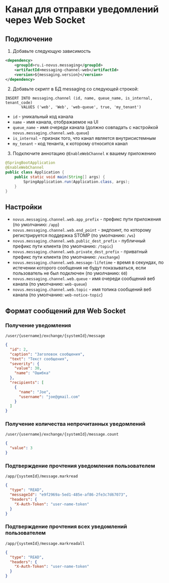 # Канал для отправки уведомлений через Web Socket

## Подключение

1. Добавьте следующую зависимость

```xml
<dependency>
    <groupId>ru.i-novus.messaging</groupId>
    <artifactId>messaging-channel-web</artifactId>
    <version>${messaging.version}</version>
</dependency>
```

2. Добавьте скрипт в БД messaging со следующей строкой:

```roomsql
INSERT INTO messaging.channel (id, name, queue_name, is_internal, tenant_code) 
       VALUES ('web', 'Web', 'web-queue', true, 'my_tenant')
```

- `id` - уникальный код канала
- `name` - имя канала, отображаемое на UI
- `queue_name` - имя очереди канала (должно совпадать с настройкой `novus.messaging.channel.web.queue`)
- `is_internal` - признак того, что канал является внутрисистемным
- `my_tenant` - код тенанта, к которому относится канал

3. Подключите аннотацию `@EnableWebChannel` к вашему приложению

```java
@SpringBootApplication
@EnableWebChannel
public class Application {
    public static void main(String[] args) {
        SpringApplication.run(Application.class, args);
    }
}
```

## Настройки

- `novus.messaging.channel.web.app_prefix` - префикс пути приложения
  (по умолчанию: `/app`)
- `novus.messaging.channel.web.end_point` - эндпоинт, по которому регистрируется поддержка STOMP
  (по умолчанию: `/ws`)
- `novus.messaging.channel.web.public_dest_prefix` - публичный префикс пути клиента
  (по умолчанию: `/topic`)
- `novus.messaging.channel.web.private_dest_prefix` - приватный префикс пути клиента
  (по умолчанию: `/exchange`)
- `novus.messaging.channel.web.message-lifetime` - время в секундах, по истечении которого сообщения не будут
  показываться, если пользователь не был подключен (по умолчанию: `60`)
- `novus.messaging.channel.web.queue` - имя очереди сообщений веб канала (по умолчанию: `web-queue`)
- `novus.messaging.channel.web.topic` - имя топика сообщений веб канала (по умолчанию: `web-notice-topic`)

## Формат сообщений для Web Socket

### Получение уведомления

`/user/{username}/exchange/{systemId}/message`

```json
{
  "id": 2,
  "caption": "Заголовок сообщения",
  "text": "Текст сообщения",
  "severity": {
    "value": 30,
    "name": "Ошибка"
  },
  "recipients": [
    {
      "name": "Joe",
      "username": "joe@gmail.com"
    }
  ]
}
```

### Получение количества непрочитанных уведомлений

`/user/{username}/exchange/{systemId}/message.count`

```json
{
  "value": 3
}
```

### Подтверждение прочтения уведомления пользователем

`/app/{systemId}/message.markread`

```json
{
  "type": "READ",
  "messageId": "e9f2969a-5ed1-485e-af86-2fe3c7d67073",
  "headers": {
    "X-Auth-Token": "user-name-token"
  }
}
```

### Подтверждение прочтения всех уведомлений пользователем

`/app/{systemId}/message.markreadall`

```json
{
  "type": "READ",
  "headers": {
    "X-Auth-Token": "user-name-token"
  }
}
```